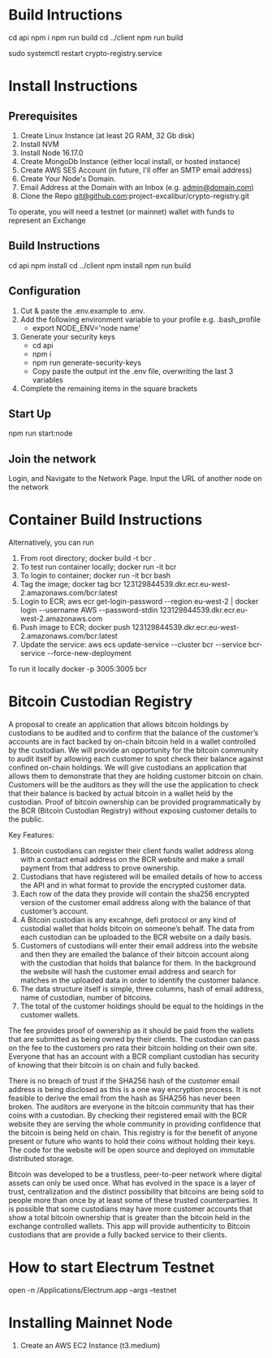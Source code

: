 Build Intructions
==================

cd api
npm i
npm run build
cd ../client
npm run build

sudo systemctl restart crypto-registry.service

Install Instructions
====================

Prerequisites
--------------
1. Create Linux Instance (at least 2G RAM, 32 Gb disk) 
2. Install NVM 
3. Install Node 16.17.0
4. Create MongoDb Instance (either local install, or hosted instance)
5. Create AWS SES Account (in future, I'll offer an SMTP email address)
6. Create Your Node's Domain.
7. Email Address at the Domain with an Inbox (e.g. admin@domain.com)
8. Clone the Repo git@github.com:project-excalibur/crypto-registry.git

To operate, you will need a testnet (or mainnet) wallet with funds to represent an Exchange

Build Instructions
-------------------
cd api
npm install
cd ../client
npm install
npm run build

Configuration
-------------
1. Cut & paste the .env.example to .env.<node-name>
2. Add the following environment variable to your profile e.g. .bash_profile
   - export NODE_ENV='node name'
3. Generate your security keys
   - cd api
   - npm i
   - npm run generate-security-keys
   - Copy paste the output int the .env file, overwriting the last 3 variables
4. Complete the remaining items in the square brackets

Start Up
--------
npm run start:node

Join the network
----------------
Login, and Navigate to the Network Page.
Input the URL of another node on the network


Container Build Instructions
============================

Alternatively, you can run 

1. From root directory; docker build -t bcr .
2. To test run container locally; docker run -it bcr
3. To login to container; docker run -it bcr bash
4. Tag the image; docker tag bcr 123129844539.dkr.ecr.eu-west-2.amazonaws.com/bcr:latest
5. Login to ECR; aws ecr get-login-password --region eu-west-2 | docker login --username AWS --password-stdin
   123129844539.dkr.ecr.eu-west-2.amazonaws.com
6. Push image to ECR; docker push 123129844539.dkr.ecr.eu-west-2.amazonaws.com/bcr:latest
7. Update the service: aws ecs update-service --cluster bcr --service bcr-service --force-new-deployment

To run it locally
docker -p 3005:3005 bcr

Bitcoin Custodian Registry
===========================

A proposal to create an application that allows bitcoin holdings by custodians to be audited and to confirm that the
balance of the customer’s accounts are in fact backed by on-chain bitcoin held in a wallet controlled by the custodian.
We will provide an opportunity for the bitcoin community to audit itself by allowing each customer to spot check their
balance against confined on-chain holdings. We will give custodians an application that allows them to demonstrate that
they are holding customer bitcoin on chain. Customers will be the auditors as they will the use the application to check
that their balance is backed by actual bitcoin in a wallet held by the custodian. Proof of bitcoin ownership can be
provided programmatically by the BCR (Bitcoin Custodian Registry) without exposing customer details to the public.

Key Features:

1. Bitcoin custodians can register their client funds wallet address along with a contact email address on the BCR
   website and make a small payment from that address to prove ownership.
2. Custodians that have registered will be emailed details of how to access the API and in what format to provide the
   encrypted customer data.
3. Each row of the data they provide will contain the sha256 encrypted version of the customer email address along with
   the balance of that customer’s account.
4. A Bitcoin custodian is any excahnge, defi protocol or any kind of custodial wallet that holds bitcoin on someone’s
   behalf. The data from each custodian can be uploaded to the BCR website on a daily basis.
5. Customers of custodians will enter their email address into the website and then they are emailed the balance of
   their bitcoin account along with the custodian that holds that balance for them. In the background the website will
   hash the customer email address and search for matches in the uploaded data in order to identify the customer
   balance.
6. The data structure itself is simple, three columns, hash of email address, name of custodian, number of bitcoins.
7. The total of the customer holdings should be equal to the holdings in the customer wallets.

The fee provides proof of ownership as it should be paid from the wallets that are submitted as being owned by their
clients. The custodian can pass on the fee to the customers pro rata their bitcoin holding on their own site. Everyone
that has an account with a BCR compliant custodian has security of knowing that their bitcoin is on chain and fully
backed.

There is no breach of trust if the SHA256 hash of the customer email address is being disclosed as this is a one way
encryption process. It is not feasible to derive the email from the hash as SHA256 has never been broken. The auditors
are everyone in the bitcoin community that has their coins with a custodian. By checking their registered email with the
BCR website they are serving the whole community in providing confidence that the bitcoin is being held on chain. This
registry is for the benefit of anyone present or future who wants to hold their coins without holding their keys. The
code for the website will be open source and deployed on immutable distributed storage.

Bitcoin was developed to be a trustless, peer-to-peer network where digital assets can only be used once. What has
evolved in the space is a layer of trust, centralization and the distinct possibility that bitcoins are being sold to
people more than once by at least some of these trusted counterparties. It is possible that some custodians may have
more customer accounts that show a total bitcoin ownership that is greater than the bitcoin held in the exchange
controlled wallets. This app will provide authenticity to Bitcoin custodians that are provide a fully backed service to
their clients.


How to start Electrum Testnet
=============================
open -n /Applications/Electrum.app –args –testnet


Installing Mainnet Node
=======================

1. Create an AWS EC2 Instance (t3.medium)

